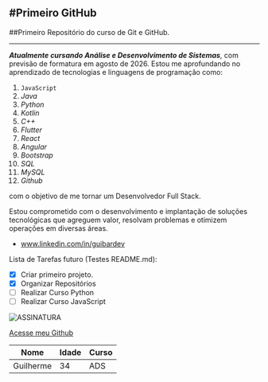 #Primeiro GitHub
---
##Primeiro Repositório do curso de Git e GitHub.
***

__*Atualmente cursando Análise e Desenvolvimento de Sistemas*__, com previsão de formatura em agosto de 2026. Estou me aprofundando no aprendizado de tecnologias e linguagens de programação como:

1. `JavaScript`
2. *Java*
3. *Python*
4. *Kotlin*
5. *C++*
6. *Flutter*
7. *React*
8. *Angular*
9. *Bootstrap*
10. *SQL*
11. *MySQL*
12. *Github*

com o objetivo de me tornar um Desenvolvedor Full Stack.

Estou comprometido com o desenvolvimento e implantação de soluções tecnológicas que agreguem valor, resolvam problemas e otimizem operações em diversas áreas.

* www.linkedin.com/in/guibardev

Lista de Tarefas futuro (Testes README.md):
- [x] Criar primeiro projeto.
- [x] Organizar Repositórios
- [ ] Realizar Curso Python
- [ ] Realizar Curso JavaScript

![ASSINATURA](https://github.com/user-attachments/assets/0a90b992-7747-4120-b46a-b34da416e3f1)

[Acesse meu Github](https://github.com/guibardev)

Nome | Idade | Curso
---|---|---
Guilherme|34|ADS
